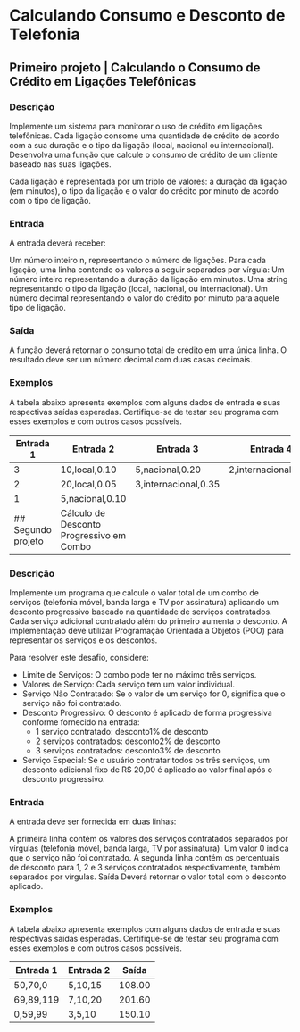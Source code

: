 # Calculando Consumo e Desconto de Telefonia
## Primeiro projeto | Calculando o Consumo de Crédito em Ligações Telefônicas
### Descrição
Implemente um sistema para monitorar o uso de crédito em ligações telefônicas. Cada ligação consome uma quantidade de crédito de acordo com a sua duração e o tipo da ligação (local, nacional ou internacional). Desenvolva uma função que calcule o consumo de crédito de um cliente baseado nas suas ligações.

Cada ligação é representada por um triplo de valores: a duração da ligação (em minutos), o tipo da ligação e o valor do crédito por minuto de acordo com o tipo de ligação.

### Entrada
A entrada deverá receber:

Um número inteiro n, representando o número de ligações.
Para cada ligação, uma linha contendo os valores a seguir separados por vírgula:
Um número inteiro representando a duração da ligação em minutos.
Uma string representando o tipo da ligação (local, nacional, ou internacional).
Um número decimal representando o valor do crédito por minuto para aquele tipo de ligação.
### Saída
A função deverá retornar o consumo total de crédito em uma única linha. O resultado deve ser um número decimal com duas casas decimais.

### Exemplos
A tabela abaixo apresenta exemplos com alguns dados de entrada e suas respectivas saídas esperadas. Certifique-se de testar seu programa com esses exemplos e com outros casos possíveis.

Entrada	1| Entrada	2| Entrada	3| Entrada	4|Saída
--|--|--|--|--
3|10,local,0.10|5,nacional,0.20|2,internacional,0.50	|3.00
2|20,local,0.05|3,internacional,0.35|	|2.05
1|5,nacional,0.10|	||0.50
## Segundo projeto | Cálculo de Desconto Progressivo em Combo
### Descrição
Implemente um programa que calcule o valor total de um combo de serviços (telefonia móvel, banda larga e TV por assinatura) aplicando um desconto progressivo baseado na quantidade de serviços contratados. Cada serviço adicional contratado além do primeiro aumenta o desconto. A implementação deve utilizar Programação Orientada a Objetos (POO) para representar os serviços e os descontos.

Para resolver este desafio, considere:

- Limite de Serviços: O combo pode ter no máximo três serviços.
- Valores de Serviço: Cada serviço tem um valor individual.
- Serviço Não Contratado: Se o valor de um serviço for 0, significa que o serviço não foi contratado.
- Desconto Progressivo: O desconto é aplicado de forma progressiva conforme fornecido na entrada:
  - 1 serviço contratado: desconto1% de desconto
  - 2 serviços contratados: desconto2% de desconto
  - 3 serviços contratados: desconto3% de desconto
- Serviço Especial: Se o usuário contratar todos os três serviços, um desconto adicional fixo de R$ 20,00 é aplicado ao valor final após o desconto progressivo.
### Entrada
A entrada deve ser fornecida em duas linhas:

A primeira linha contém os valores dos serviços contratados separados por vírgulas (telefonia móvel, banda larga, TV por assinatura). Um valor 0 indica que o serviço não foi contratado.
A segunda linha contém os percentuais de desconto para 1, 2 e 3 serviços contratados respectivamente, também separados por vírgulas.
Saída
Deverá retornar o valor total com o desconto aplicado.

### Exemplos
A tabela abaixo apresenta exemplos com alguns dados de entrada e suas respectivas saídas esperadas. Certifique-se de testar seu programa com esses exemplos e com outros casos possíveis.

Entrada	1 |Entrada	2 |Saída
--|--|--
50,70,0|5,10,15	|108.00
69,89,119|7,10,20|	201.60
0,59,99|3,5,10|	150.10